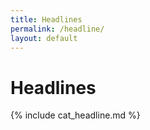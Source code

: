 ```yaml
---
title: Headlines
permalink: /headline/
layout: default
---
```


# Headlines

{% include cat_headline.md %}
